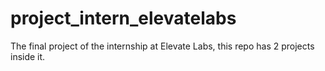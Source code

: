 # project_intern_elevatelabs
The final project of the internship at Elevate Labs, this repo has 2 projects inside it.
